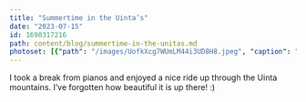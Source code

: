 ```yaml
---
title: "Summertime in the Uinta’s"
date: "2023-07-15"
id: 1690317216
path: content/blog/summertime-in-the-unitas.md
photoset: [{"path": "/images/UofkXcg7WUmLM44i3UD8H8.jpeg", "caption": "Uinta mountains ", "thumbnail": "True"}, {"path": "/images/D5gRkPMWZhJPFELGEtCE4f.png", "caption": "A mountainside of flowers"}]
---
```

I took a break from pianos and enjoyed a nice ride up through the Uinta mountains. I’ve forgotten how beautiful it is up there! :)